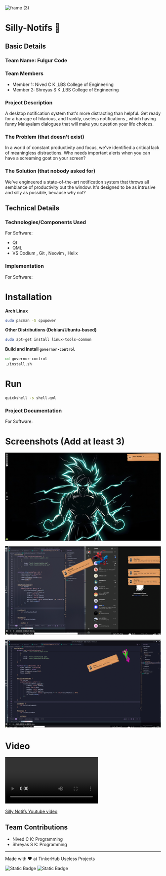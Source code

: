 <img width="3188" height="1202" alt="frame (3)" src="https://github.com/user-attachments/assets/517ad8e9-ad22-457d-9538-a9e62d137cd7" />


# Silly-Notifs 🎯


## Basic Details
### Team Name: Fulgur Code


### Team Members
- Member 1: Nived C K ,LBS College of Engineering
- Member 2: Shreyas S K ,LBS College of Engineering


### Project Description
A desktop notification system that's more distracting than helpful. Get ready for a barrage of hilarious, and frankly, useless notifications , which having  funny Malayalam dialogues that will make you question your life choices.

### The Problem (that doesn't exist)
In a world of constant productivity and focus, we've identified a critical lack of meaningless distractions. Who needs important alerts when you can have a screaming goat on your screen?

### The Solution (that nobody asked for)
We've engineered a state-of-the-art notification system that throws all semblance of productivity out the window. It's designed to be as intrusive and silly as possible, because why not?

## Technical Details
### Technologies/Components Used
For Software:
-  Qt
- QML
- VS Codium , Git , Neovim , Helix



### Implementation
For Software:
# Installation

**Arch Linux**

```bash
sudo pacman -S cpupower
```

**Other Distributions (Debian/Ubuntu-based)**

```bash
sudo apt-get install linux-tools-common
```

**Build and Install `governor-control`**

```bash
cd governor-control
./install.sh
```

# Run

```bash
quickshell -s shell.qml
```

### Project Documentation
For Software:

# Screenshots (Add at least 3)
![Screenshot1](images/scr1.png)


![Screenshot2](images/scr2.png)


![Screenshot3](images/scr3.png)


# Video
![Useless Video](images/useless.mp4)

[Silly Notifs Youtube video](https://youtu.be/AyRUWqjfLdw)



## Team Contributions
- Nived C K: Programming
- Shreyas S K: Programming


---
Made with ❤️ at TinkerHub Useless Projects

![Static Badge](https://img.shields.io/badge/TinkerHub-24?color=%23000000&link=https%3A%2F%2Fwww.tinkerhub.org%2F)
![Static Badge](https://img.shields.io/badge/UselessProjects--25-25?link=https%3A%2F%2Fwww.tinkerhub.org%2Fevents%2FQ2Q1TQKX6Q%2FUseless%2520Projects)
